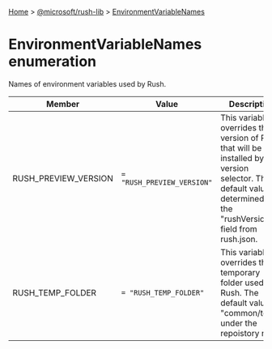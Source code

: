 [Home](./index) &gt; [@microsoft/rush-lib](./rush-lib.md) &gt; [EnvironmentVariableNames](./rush-lib.environmentvariablenames.md)

# EnvironmentVariableNames enumeration

Names of environment variables used by Rush.

|  Member | Value | Description |
|  --- | --- | --- |
|  RUSH\_PREVIEW\_VERSION | `= "RUSH_PREVIEW_VERSION"` | This variable overrides the version of Rush that will be installed by the version selector. The default value is determined by the "rushVersion" field from rush.json. |
|  RUSH\_TEMP\_FOLDER | `= "RUSH_TEMP_FOLDER"` | This variable overrides the temporary folder used by Rush. The default value is "common/temp" under the repoistory root. |

